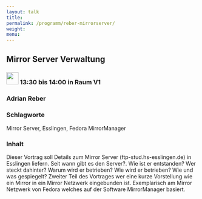 ```yaml
---
layout: talk
title:
permalink: /programm/reber-mirrorserver/
weight: 
menu:
---
```

## Mirror&nbsp;Server&nbsp;Verwaltung

### <img height = "32" src="../../images/talk.svg"> 13:30 bis 14:00 in Raum V1

### Adrian&nbsp;Reber

### Schlagworte

Mirror Server, Esslingen, Fedora MirrorManager

### Inhalt

Dieser Vortrag soll Details zum Mirror Server (ftp-stud.hs-esslingen.de) in
Esslingen liefern. Seit wann gibt es den Server?. Wie ist er entstanden?
Wer steckt dahinter? Warum wird er betrieben? Wie wird er betrieben? Wie
und was gespiegelt? Zweiter Teil des Vortrages wer eine kurze
Vorstellung wie ein Mirror in ein Mirror Netzwerk eingebunden ist.
Exemplarisch am Mirror Netzwerk von Fedora welches auf der Software
MirrorManager basiert.

